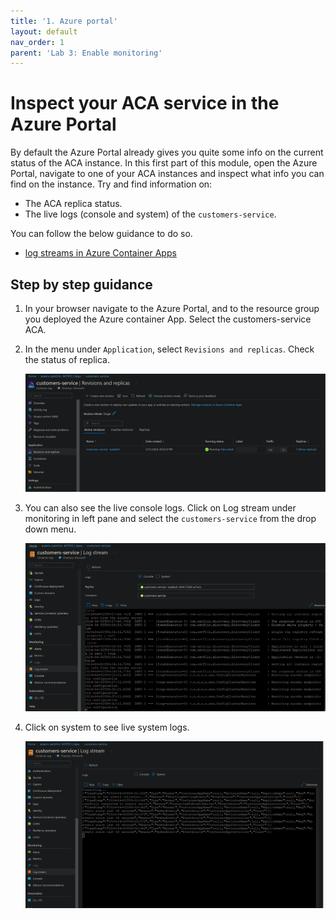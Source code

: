 ```yaml
---
title: '1. Azure portal'
layout: default
nav_order: 1
parent: 'Lab 3: Enable monitoring'
---
```


# Inspect your ACA service in the Azure Portal

By default the Azure Portal already gives you quite some info on the current status of the ACA instance. In this first part of this module, open the Azure Portal, navigate to one of your ACA instances and inspect what info you can find on the instance. Try and find information on:

- The ACA replica status.
- The live logs (console and system) of the `customers-service`.

You can follow the below guidance to do so.

- [log streams in Azure Container Apps]([https://learn.microsoft.com/azure/container-apps/log-streaming?tabs=bash])


## Step by step guidance

1. In your browser navigate to the Azure Portal, and to the resource group you deployed the Azure container App. Select the customers-service ACA.

1. In the menu under `Application`, select `Revisions and replicas`. Check the status of replica.

   ![replica-status](../../images/replica_status.png)

1. You can also see the live console logs. Click on Log stream under monitoring in left pane and select the `customers-service` from the drop down menu.

   ![customers-service](../../images/customers-service.png)

1. Click on system to see live system logs.

   ![customers-service](../../images/system-logs.png)
